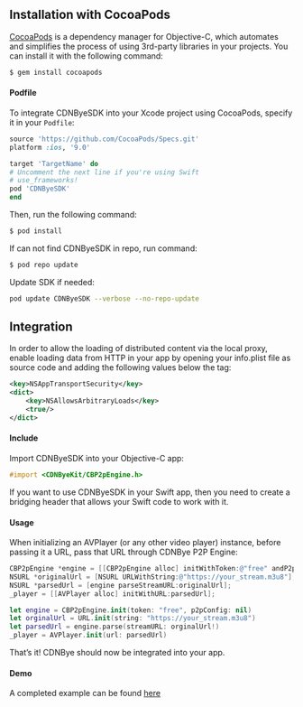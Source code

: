 
## Installation with CocoaPods

[CocoaPods](http://cocoapods.org) is a dependency manager for Objective-C, which automates and simplifies the process of using 3rd-party libraries in your projects. You can install it with the following command:

```bash
$ gem install cocoapods
```

#### Podfile

To integrate CDNByeSDK into your Xcode project using CocoaPods, specify it in your `Podfile`:
```ruby
source 'https://github.com/CocoaPods/Specs.git'
platform :ios, '9.0'

target 'TargetName' do
# Uncomment the next line if you're using Swift
# use_frameworks!   
pod 'CDNByeSDK'
end
```

Then, run the following command:
```bash
$ pod install
```

If can not find CDNByeSDK in repo, run command:
```bash
$ pod repo update
```

Update SDK if needed:
```bash
pod update CDNByeSDK --verbose --no-repo-update
```

## Integration
In order to allow the loading of distributed content via the local proxy, enable loading data from HTTP in your app by opening your info.plist file as source code and adding the following values below the </dict> tag:
```xml
<key>NSAppTransportSecurity</key>
<dict>
    <key>NSAllowsArbitraryLoads</key>
    <true/>
</dict>
```

#### Include
Import CDNByeSDK into your Objective-C app:
```objectivec
#import <CDNByeKit/CBP2pEngine.h>
```
If you want to use CDNByeSDK in your Swift app, then you need to create a bridging header that allows your Swift code to work with it.

#### Usage
When initializing an AVPlayer (or any other video player) instance, before passing it a URL, pass that URL through CDNBye P2P Engine:
```objectivec
CBP2pEngine *engine = [[CBP2pEngine alloc] initWithToken:@"free" andP2pConfig:nil];
NSURL *originalUrl = [NSURL URLWithString:@"https://your_stream.m3u8"];
NSURL *parsedUrl = [engine parseStreamURL:originalUrl];
_player = [[AVPlayer alloc] initWithURL:parsedUrl];
```
```swift
let engine = CBP2pEngine.init(token: "free", p2pConfig: nil)
let orginalUrl = URL.init(string: "https://your_stream.m3u8")
let parsedUrl = engine.parse(streamURL: orginalUrl!)
_player = AVPlayer.init(url: parsedUrl)
```
That’s it! CDNBye should now be integrated into your app.

#### Demo
A completed example can be found [here](https://github.com/cdnbye/ios-p2p-engine)